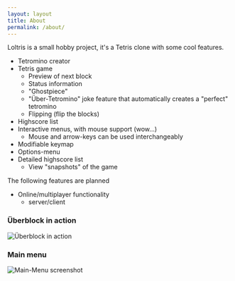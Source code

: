 ```yaml
---
layout: layout
title: About
permalink: /about/
---
```


Loltris is a small hobby project, it's a Tetris clone with some cool features.

* Tetromino creator
* Tetris game
  * Preview of next block
  * Status information
  * "Ghostpiece"
  * "Über-Tetromino" joke feature that automatically creates a "perfect" tetromino
  * Flipping (flip the blocks)
* Highscore list
* Interactive menus, with mouse support (wow...)
  * Mouse and arrow-keys can be used interchangeably
* Modifiable keymap
* Options-menu
* Detailed highscore list
  * View "snapshots" of the game

The following features are planned

* Online/multiplayer functionality
  * server/client

<h3>
Überblock in action
</h3>
<img src="{{ site.baseurl }}/assets/images/uberblock.png" alt="Überblock in action" class="border">

<h3>
Main menu
</h3>
<img src="{{ site.baseurl }}/assets/images/loltris_mainmenu.png" alt="Main-Menu screenshot" class="border">


